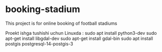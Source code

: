 # booking-stadium
This project is for online booking of football stadiums


Proekt ishga tushishi uchun Linuxda :
    sudo apt install python3-dev
    sudo apt-get install libgdal-dev
    sudo apt-get install gdal-bin
    sudo apt install postgis postgresql-14-postgis-3